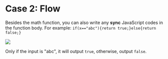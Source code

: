 # Case 2: Flow

Besides the math function, you can also write any **sync** JavaScript codes in the function body. For example: `if(x=="abc"){return true;}else{return false;}`

![](./doc/pic/example/user_defined/fx2.jpg)

Only if the input is "abc", it will output `true`, otherwise, output `false`.